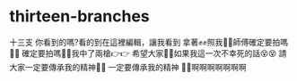 # thirteen-branches
十三支
你看到的嗎?看的到在這裡編輯，讓我看到
拿著✊✊照我🔦🔦師傅確定要拍嗎📱📱
確定要拍嗎📱📱我中了兩槍👉👉
希望大家🙏🙏如果我這一次不幸死的話😵😵
請大家一定要傳承我的精神🌟🌟
一定要傳承我的精神 🌟🌟啊啊啊啊啊啊啊
